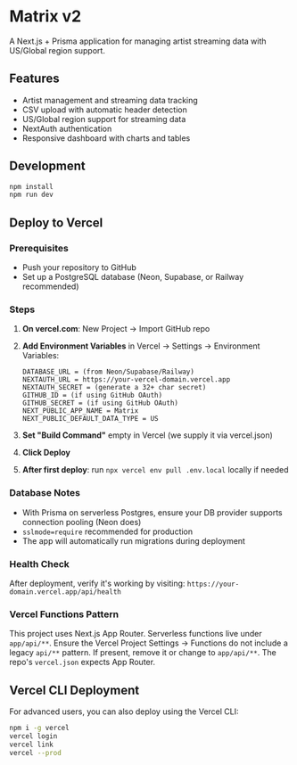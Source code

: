 # Matrix v2

A Next.js + Prisma application for managing artist streaming data with US/Global region support.

## Features

- Artist management and streaming data tracking
- CSV upload with automatic header detection
- US/Global region support for streaming data
- NextAuth authentication
- Responsive dashboard with charts and tables

## Development

```bash
npm install
npm run dev
```

## Deploy to Vercel

### Prerequisites
- Push your repository to GitHub
- Set up a PostgreSQL database (Neon, Supabase, or Railway recommended)

### Steps

1. **On vercel.com**: New Project → Import GitHub repo

2. **Add Environment Variables** in Vercel → Settings → Environment Variables:
   ```
   DATABASE_URL = (from Neon/Supabase/Railway)
   NEXTAUTH_URL = https://your-vercel-domain.vercel.app
   NEXTAUTH_SECRET = (generate a 32+ char secret)
   GITHUB_ID = (if using GitHub OAuth)
   GITHUB_SECRET = (if using GitHub OAuth)
   NEXT_PUBLIC_APP_NAME = Matrix
   NEXT_PUBLIC_DEFAULT_DATA_TYPE = US
   ```

3. **Set "Build Command"** empty in Vercel (we supply it via vercel.json)

4. **Click Deploy**

5. **After first deploy**: run `npx vercel env pull .env.local` locally if needed

### Database Notes
- With Prisma on serverless Postgres, ensure your DB provider supports connection pooling (Neon does)
- `sslmode=require` recommended for production
- The app will automatically run migrations during deployment

### Health Check
After deployment, verify it's working by visiting: `https://your-domain.vercel.app/api/health`

### Vercel Functions Pattern
This project uses Next.js App Router. Serverless functions live under `app/api/**`.
Ensure the Vercel Project Settings → Functions do not include a legacy `api/**` pattern.
If present, remove it or change to `app/api/**`. The repo's `vercel.json` expects App Router.

## Vercel CLI Deployment

For advanced users, you can also deploy using the Vercel CLI:
```bash
npm i -g vercel
vercel login
vercel link
vercel --prod
```
